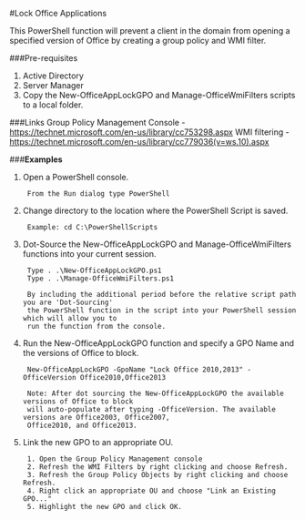 #Lock Office Applications

This PowerShell function will prevent a client in the domain from opening a specified version of Office by creating a group policy and WMI filter.

###Pre-requisites
1. Active Directory
2. Server Manager
3. Copy the New-OfficeAppLockGPO and Manage-OfficeWmiFilters scripts to a local folder.

###Links
Group Policy Management Console - https://technet.microsoft.com/en-us/library/cc753298.aspx
WMI filtering - https://technet.microsoft.com/en-us/library/cc779036(v=ws.10).aspx

###**Examples**

1. Open a PowerShell console.

		From the Run dialog type PowerShell 

2. Change directory to the location where the PowerShell Script is saved.

		Example: cd C:\PowerShellScripts

3. Dot-Source the New-OfficeAppLockGPO and Manage-OfficeWmiFilters functions into your current session.

		Type . .\New-OfficeAppLockGPO.ps1
		Type . .\Manage-OfficeWmiFilters.ps1
		
		By including the additional period before the relative script path you are 'Dot-Sourcing' 
		the PowerShell function in the script into your PowerShell session which will allow you to 
		run the function from the console.

4. Run the New-OfficeAppLockGPO function and specify a GPO Name and the versions of Office to block.
              
        New-OfficeAppLockGPO -GpoName "Lock Office 2010,2013" -OfficeVersion Office2010,Office2013

        Note: After dot sourcing the New-OfficeAppLockGPO the available versions of Office to block 
        will auto-populate after typing -OfficeVersion. The available versions are Office2003, Office2007, 
        Office2010, and Office2013.
        
5. Link the new GPO to an appropriate OU.

        1. Open the Group Policy Management console
        2. Refresh the WMI Filters by right clicking and choose Refresh.
        3. Refresh the Group Policy Objects by right clicking and choose Refresh.
        4. Right click an appropriate OU and choose "Link an Existing GPO..."
        5. Highlight the new GPO and click OK.
